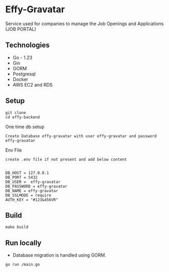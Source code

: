 # Effy-Gravatar

Service used for companies to manage the Job Openings and Applications (JOB PORTAL)

## Technologies

* Go - 1.23
* Gin
* GORM
* Postgresql
* Docker
* AWS EC2 and RDS

## Setup
```
git clone
cd effy-backend
 ```

One time db setup

``Create Database effy-gravatar with user effy-gravatar and password effy-gravatar``

Env File

``create .env file if not present and add below content``

```

DB_HOST = 127.0.0.1
DB_PORT = 5432
DB_USER =  effy-gravatar
DB_PASSWORD = effy-gravatar
DB_NAME = effy-gravatar
DB_SSLMODE = require
AUTH_KEY = "#123&456VR"
```

## Build
 ``make build``

## Run locally

* Database migration is handled using GORM.

`go run /main.go` 
